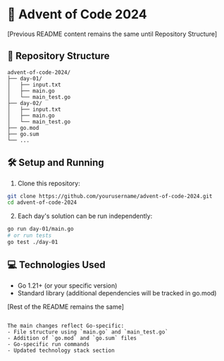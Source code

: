 # 🎄 Advent of Code 2024

[Previous README content remains the same until Repository Structure]

## 📂 Repository Structure

```
advent-of-code-2024/
├── day-01/
│   ├── input.txt
│   ├── main.go
│   └── main_test.go
├── day-02/
│   ├── input.txt
│   ├── main.go
│   └── main_test.go
├── go.mod
├── go.sum
└── ...
```

## 🛠️ Setup and Running

1. Clone this repository:
```bash
git clone https://github.com/yourusername/advent-of-code-2024.git
cd advent-of-code-2024
```

2. Each day's solution can be run independently:
```bash
go run day-01/main.go
# or run tests
go test ./day-01
```

## 💻 Technologies Used

- Go 1.21+ (or your specific version)
- Standard library (additional dependencies will be tracked in go.mod)

[Rest of the README remains the same]
```

The main changes reflect Go-specific:
- File structure using `main.go` and `main_test.go`
- Addition of `go.mod` and `go.sum` files
- Go-specific run commands
- Updated technology stack section